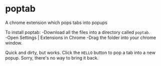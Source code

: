 # poptab
A chrome extension which pops tabs into popups

To install poptab:
-Download all the files into a directory called `poptab`.  
-Open Settings | Extensions in Chrome
-Drag the folder into your chrome window.  

Quick and dirty, but works.  Click the `HELLO` button to pop a tab into a new popup.  Sorry, there's no way to bring it back.  
